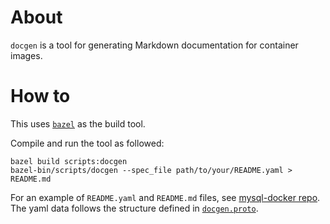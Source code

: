 # About

`docgen` is a tool for generating Markdown documentation for container images.

# How to

This uses [`bazel`](http://bazel.build) as the build tool.

Compile and run the tool as followed:

```
bazel build scripts:docgen
bazel-bin/scripts/docgen --spec_file path/to/your/README.yaml > README.md
```

For an example of `README.yaml` and `README.md` files, see
[mysql-docker repo](https://github.com/GoogleCloudPlatform/mysql-docker).
The yaml data follows the structure defined in
[`docgen.proto`](lib/proto/docgen.proto).
